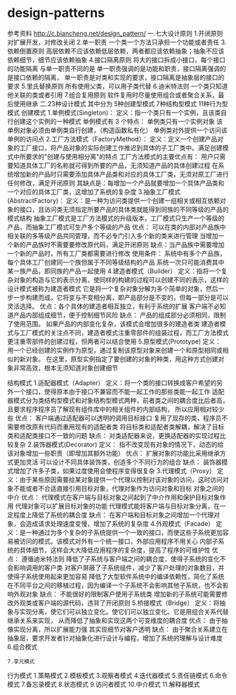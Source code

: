 # design-patterns
参考资料
http://c.biancheng.net/design_pattern/
  一.七大设计原则
  1.开闭原则
    对扩展开发，对修改关闭
  2.单一职责
   一个类一个方法只承担一个功能或者责任
  3.依赖倒置原则
    高层依赖不应该依赖低层依赖，两者都应该依赖抽象；抽象不应该依赖细节，细节应该依赖抽象
  4.接口隔离原则
    将大的接口拆成小接口，每个接口的功能隔离
    与单一职责不同的是  单一职责强调的是功能和职责，接口隔离强调的是接口依赖的隔离，
    单一职责是对类和实现的要求，接口隔离是抽象层的接口的要求
  5.里氏替换原则
  所有使用父类，可以用子类代替
  6.迪米特法则
  一个类只知道他关联的类或者引用
  7.组合复用原则
  软件复用时尽量使用组合或者聚合关系，最后使用继承
二.23种设计模式
其中分为 5种创建型模式  7种结构型模式 11种行为型模式
创建模式
    1.单例模式(Singleton)：
        定义：指一个类只有一个实例，且该类自行创建这个实例的一种模式
       单例模式有 3 个特点：
         单例类只有一个实例对象
         该单例对象必须由单例类自行创建，（构造函数私有化）
         单例类对外提供一个访问该单例的访问点
    2.工厂方法模式（FactoryMethod）：
        定义：定义一个创建产品对象的工厂接口，将产品对象的实际创建工作推迟到具体的子工厂类中。满足创建模式中所要求的"创建与使用相分离"的特点
        工厂方法模式的主要优点有：
         用户只需要知道具体工厂的名称就可得到所要的产品，无须知道产品的具体创建过程
         在系统增加新的产品时只需要添加具体产品类和对应的具体工厂类，无须对原工厂进行任何修改，满足开闭原则
         其缺点是：每增加一个产品就要增加一个具体产品类和一个对应的具体工厂类，这增加了系统的复杂度
    3.抽象工厂模式(AbstractFactory)：
        定义：是一种为访问类提供一个创建一组相关或相互依赖对象的接口，且访问类无须指定所要产品的具体类就能得到同族的不同等级的产品的模式结构
        抽象工厂模式是工厂方法模式的升级版本，工厂模式只生产一个等级的产品，而抽象工厂模式可生产多个等级的产品
        优点：
             可以在类的内部对产品族中相关联的多等级产品共同管理，而不必专门引入多个新的类来进行管理
             当增加一个新的产品族时不需要要修改原代码，满足开闭原则
        缺点：当产品族中需要增加一个新的产品时，所有工厂类都需要进行修改
        使用条件：
            系统中有多个产品族，每个具体工厂创建同一个族但属于不同等级结构的产品
            系统一次只可能消费其中某一族产品，即同族的产品一起使用
    4.建造者模式（Builder）
        定义：指将一个复杂对象的构造与它的表示分离，使同样的构建的过程可以创建不同的表示，这样的设计模式被称为建造者模式
            它是将一个复杂对象分解为多个简单的对象，然后一步一步构建而成。它将变与不变相分离，即产品部分是不变的，但每一部分是可以灵活选择。
        优点：各个具体的建造者相互独立，有利于系统的扩展
              客户端不必知道产品内部组成细节，便于控制细节风险
        缺点：
             产品的组成部分必须相同，限制了使用范围。
             如果产品的内部变化复杂，该模式会增加很多的建造者类
        建造者模式与工厂模式的关注点不同，建造者模式注重零部件的组装过程，而工厂方法模式更注重零部件的创建过程，但两者可以结合使用
    5.原型模式(Prototype)
       定义： 用一个已经创建的实例作为原型，通过复制该原型对象来创建一个和原型相同或相似的新对象。
        在这里，原型实例指定了要创建的对象的种类，用这种方式创建对象非常高效，根本无须知道对象创建细节
       
结构模式
    1.适配器模式（Adapter）
        定义：将一个类的接口转换成客户希望的另外一个接口，使得原本由于接口不兼容而不能一起工作的那些类能一起工作
             适配器模式分为类结构型模式和对象结构型模式两种，前者类之间的耦合度比后者高，且要求程序程序员了解现有组件库中的相关组件的内部结构，
           所以应用相对较少些
        优点：
            客户端通过适配器可以透明的调用目标接口
            复用了现存的类，程序员不需要修改原有代码而重用现有的适配者类
            将目标类和适配者类解耦，解决了目标类和适配类接口不一致的问题
         缺点：
            对类适配器来说，更换适配器的实现过程比较复杂
    2.装饰器模式(Decorator)
        定义： 指不改变现有对象的情况下，动态的给该对象增加一些职责（即增加其额外功能）
        优点：
            扩展对象的功能比采用继承方式更加灵活
            可以设计不同具体装饰类，创造多个不同行为的组合
        缺点：
            装饰器模式增加了许多子类，如果过度使用会使程序变得很复杂 
    3.代理模式（Proxy）
        定义：由于某些原因需要给某对象提供一个代理以控制对该对象的访问，这时访问对象不能或者不合适直接引用目标对象，代理对象作为访问对象和目标
             对象之间的中介
        优点：
            代理模式在客户端与目标对象之间起到了中介作用和保护目标对象作用
            代理对象可以扩展目标对象的功能
            代理模式能将客户端与目标对象分离，在一定程度上降低了系统的耦合度
        缺点：
            在客户端和目标对象之间增加一个代理对象，会造成请求处理速度变慢，增加了系统的复杂度
    4.外观模式（Facade）
       定义：是一种通过为多个复杂的子系统提供一个一致的接口，而使这些子系统更加容易被访问的模式。该模式对外有一个统一接口，外部应用程序不用关心
       内部子系统的具体细节，这样会大大降低应用程序的复杂度，提高了程序的可维护性
       优点：
            遵循迪米特法则
            降低了子系统与客户端之间的耦合度，使得子系统的变化不会影响调用的客户类
            对客户屏蔽了子系统组件，减少了客户处理的对象数目，并使得子系统使用起来更加容易
            降低了大型软件系统中的编译依赖性，简化了系统在不同平台之间的移植过程，因为编译一个子系统不会影响其他子系统，也不会影响外观对象
       缺点：
            不能很好的限制客户使用子系统类
            增加新的子系统可能需要修改外观类或客户端的源代码，违背了开闭原则
    5.桥接模式（Bridge）
       定义：将抽象与实现分离，使它们可以独立变化。使它们可以独立变化。它是用组合关系代替继承关系来实现，
            从而降低了抽象和实现这两个可变维度的耦合度
       优点：
            由于抽像实现分离，所以扩展能力强
            其实现细节对客户透明
       缺点：
            由于聚合关系建立在抽象层，要求开发者针对抽象化进行设计与编程，增加了系统的理解与设计难度
    6.组合模式
    
    7.享元模式
    
    
    
行为模式
    1.策略模式
    2.模板模式
    3.观察者模式
    4.迭代器模式
    5.责任链模式
    6.命令模式
    7.备忘录模式
    8.状态模式
    9.访问者模式
    10.中介模式
    11.解释器模式




